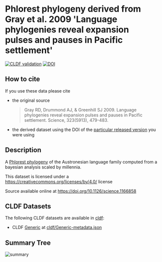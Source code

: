 # Phlorest phylogeny derived from Gray et al. 2009 'Language phylogenies reveal expansion pulses and pauses in Pacific settlement'

[![CLDF validation](https://github.com/phlorest/gray_et_al2009/workflows/CLDF-validation/badge.svg)](https://github.com/phlorest/gray_et_al2009/actions?query=workflow%3ACLDF-validation)
[![DOI](https://zenodo.org/badge/DOI/10.5281/zenodo.8250067.svg)](https://doi.org/10.5281/zenodo.8250067)

## How to cite

If you use these data please cite
- the original source
  > Gray RD, Drummond AJ, & Greenhill SJ 2009. Language phylogenies reveal expansion pulses and pauses in Pacific settlement. Science, 323(5913), 479-483.
- the derived dataset using the DOI of the [particular released version](../../releases/) you were using

## Description

A [Phlorest phylogeny](https://github.com/phlorest) of the Austronesian language family computed from a bayesian analysis scaled by millennia.


This dataset is licensed under a https://creativecommons.org/licenses/by/4.0/ license

Source available online at https://doi.org/10.1126/science.1166858


## CLDF Datasets

The following CLDF datasets are available in [cldf](cldf):

- CLDF [Generic](https://github.com/cldf/cldf/tree/master/modules/Generic) at [cldf/Generic-metadata.json](cldf/Generic-metadata.json)

## Summary Tree

![summary](https://raw.githubusercontent.com/phlorest/gray_et_al2009/main/summary_tree.svg)
